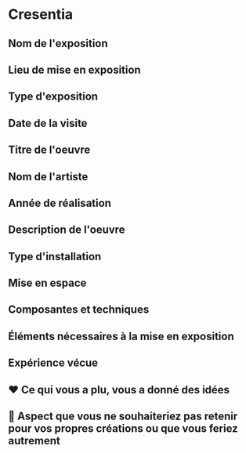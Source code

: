 # Cresentia 


## Nom de l'exposition


## Lieu de mise en exposition


## Type d'exposition


## Date de la visite


## Titre de l'oeuvre



## Nom de l'artiste



## Année de réalisation 



## Description de l'oeuvre



## Type d'installation 



## Mise en espace




## Composantes et techniques


## Éléments nécessaires à la mise en exposition


## Expérience vécue


## ❤️ Ce qui vous a plu, vous a donné des idées


## 🤔 Aspect que vous ne souhaiteriez pas retenir pour vos propres créations ou que vous feriez autrement



